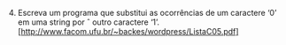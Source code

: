 4. Escreva um programa que substitui as ocorrências de um caractere ‘0’ em uma string por ˆ
outro caractere ‘1’. [http://www.facom.ufu.br/~backes/wordpress/ListaC05.pdf]
